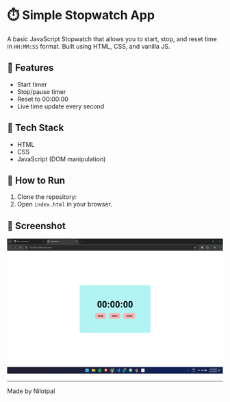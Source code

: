 # ⏱️ Simple Stopwatch App

A basic JavaScript Stopwatch that allows you to start, stop, and reset time in `HH:MM:SS` format. Built using HTML, CSS, and vanilla JS.

## 🔧 Features
- Start timer
- Stop/pause timer
- Reset to 00:00:00
- Live time update every second

## 📁 Tech Stack
- HTML
- CSS
- JavaScript (DOM manipulation)

## 🚀 How to Run
1. Clone the repository:
2. Open `index.html` in your browser.

## 📸 Screenshot
![Stopwatch UI](./images/Preview.png)

---

Made by Nilotpal
